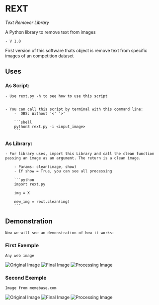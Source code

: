 # REXT

*Text Remover Library*


A Python library to remove text from images


    - V 1.0


First version of this software thats object is remove text from specific images of an competition dataset

## Uses

### As Script:
    - Use rext.py -h to see how to use this script


    - You can call this script by terminal with this command line:
        -  OBS: Without '<' '>'

        ```shell
        python3 rext.py -i <input_image>
        ```
        

### As Library:
    - For library uses, import this Library and call the clean function passing an image as an argument. The return is a clean image.

        - Params: clean(image, show)
        - If show = True, you can see all processing

        ```python
        import rext.py

        img = X

        new_img = rext.clean(img)
        ```

## Demonstration
    Now we will see an demonstration of how it works:

### First Exemple
    Any web image


![Original Image](/demonstration/ex1.png) ![Final Image](/demonstration/new_ex1.png) 
![Processing Image](/demonstration/ex1_details.png) 
    
### Second Exemple
    Image from memebase.com


![Original Image](/demonstration/ex2.jpg) ![Final Image](/demonstration/new_ex2.jpg) 
![Processing Image](/demonstration/ex2_details.jpg) 